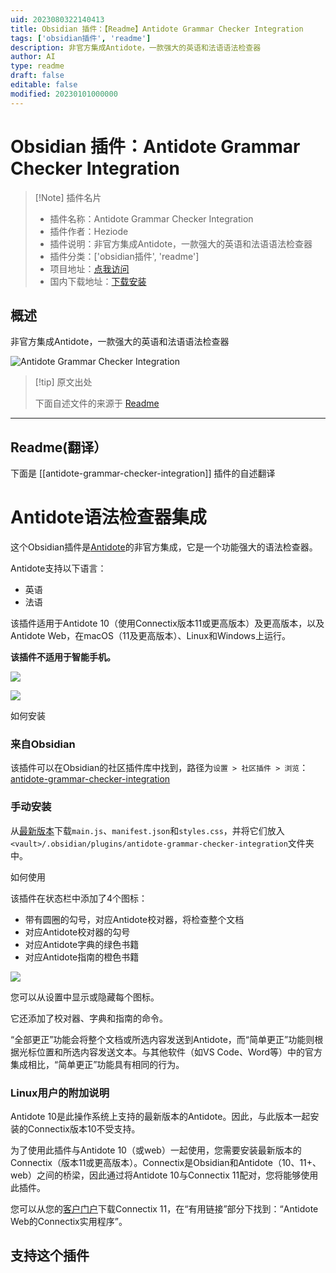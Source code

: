 ```yaml
---
uid: 2023080322140413
title: Obsidian 插件：【Readme】Antidote Grammar Checker Integration
tags: ['obsidian插件', 'readme']
description: 非官方集成Antidote，一款强大的英语和法语语法检查器
author: AI
type: readme
draft: false
editable: false
modified: 20230101000000
---
```


# Obsidian 插件：Antidote Grammar Checker Integration

> [!Note] 插件名片
> - 插件名称：Antidote Grammar Checker Integration
> - 插件作者：Heziode
> - 插件说明：非官方集成Antidote，一款强大的英语和法语语法检查器
> - 插件分类：['obsidian插件', 'readme']
> - 项目地址：[点我访问](https://github.com/Heziode/obsidian-antidote)
> - 国内下载地址：[下载安装](https://pkmer.cn/products/plugin/pluginMarket/?antidote-grammar-checker-integration)

## 概述

非官方集成Antidote，一款强大的英语和法语语法检查器

![Antidote Grammar Checker Integration](https://cdn.pkmer.cn/covers/antidote-grammar-checker-integration.png!pkmer)

> [!tip] 原文出处
> 
>下面自述文件的来源于 [Readme](https://ghproxy.net/https://raw.githubusercontent.com/Heziode/obsidian-antidote/main/README.md)
> 

---

## Readme(翻译）

下面是 [[antidote-grammar-checker-integration]] 插件的自述翻译


# Antidote语法检查器集成

这个Obsidian插件是[Antidote](https://www.antidote.info/)的非官方集成，它是一个功能强大的语法检查器。

Antidote支持以下语言：

- 英语
- 法语

该插件适用于Antidote 10（使用Connectix版本11或更高版本）及更高版本，以及Antidote Web，在macOS（11及更高版本）、Linux和Windows上运行。

**该插件不适用于智能手机。**

![](./assets/obsidian.png)

![](./assets/antidote.png)

如何安装

### 来自Obsidian

该插件可以在Obsidian的社区插件库中找到，路径为`设置 > 社区插件 > 浏览`：[antidote-grammar-checker-integration](https://obsidian.md/plugins?id=antidote-grammar-checker-integration)

### 手动安装

从[最新版本](https://github.com/heziode/obsidian-antidote/releases/latest)下载`main.js`、`manifest.json`和`styles.css`，并将它们放入`<vault>/.obsidian/plugins/antidote-grammar-checker-integration`文件夹中。

如何使用

该插件在状态栏中添加了4个图标：

- 带有圆圈的勾号，对应Antidote校对器，将检查整个文档
- 对应Antidote校对器的勾号
- 对应Antidote字典的绿色书籍
- 对应Antidote指南的橙色书籍

![](./assets/obsidian-statusbar.png)

您可以从设置中显示或隐藏每个图标。

它还添加了校对器、字典和指南的命令。

“全部更正”功能会将整个文档或所选内容发送到Antidote，而“简单更正”功能则根据光标位置和所选内容发送文本。与其他软件（如VS Code、Word等）中的官方集成相比，“简单更正”功能具有相同的行为。

### Linux用户的附加说明

Antidote 10是此操作系统上支持的最新版本的Antidote。因此，与此版本一起安装的Connectix版本10不受支持。

为了使用此插件与Antidote 10（或web）一起使用，您需要安装最新版本的Connectix（版本11或更高版本）。Connectix是Obsidian和Antidote（10、11+、web）之间的桥梁，因此通过将Antidote 10与Connectix 11配对，您将能够使用此插件。

您可以从您的[客户门户](https://services.druide.com/client/)下载Connectix 11，在“有用链接”部分下找到：“Antidote Web的Connectix实用程序”。

## 支持这个插件







